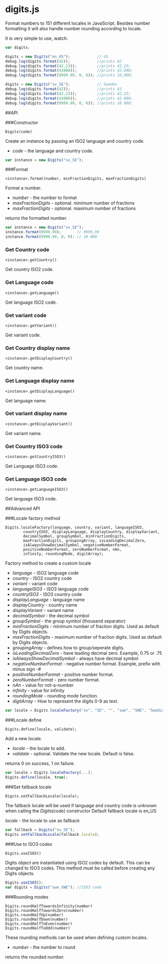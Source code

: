 # digits.js
Format numbers to 151 different locales in JavaScript. Besides number formatting it will also handle number rounding according to locale.

It is very simple to use, watch:

```javascript
var digits;

digits = new Digits("en_US");            // US
debug.log(digits.format(42));            //prints 42
debug.log(digits.format(42.23));         //prints 42.23;
debug.log(digits.format(42000));         //prints 42,000;
debug.log(digits.format(9999.99, 0, 0)); //prints 10,000;

digits = new Digits("sv_SE");            // Sweden
debug.log(digits.format(42));            //prints 42
debug.log(digits.format(42.23));         //prints 42,23;
debug.log(digits.format(42000));         //prints 42 000;
debug.log(digits.format(9999.99, 0, 0)); //prints 10 000;
```

##API

###Constructor

```
Digits(code)
```

Create an instance by passing an ISO2 language and country code.

* _code_ - the language and country code.

```javascript
var instance = new Digits("sv_SE");
```

###Format

```
<instance>.format(number, minFractionDigits, maxFractionDigits)
```

Format a number. 

- _number_ - the number to format
- _maxFractionDigits_ - optional. minimum number of fractions
- _maxFractionDigits_ - optional. maximum number of fractions

returns the formatted number.

```javascript
var instance = new Digits("sv_SE");
instance.format(9999.99);       // 9999,99
instance.format(9999.99, 0, 0); // 10 000
```

### Get Country code

```
<instance>.getCountry()
```

Get country ISO2 code.

### Get Language code

```
<instance>.getLanguage()
```

Get language ISO2 code.

### Get variant code

```
<instance>.getVariant()
```

Get variant code.

### Get Country display name

```
<instance>.getDisplayCountry()
```

Get country name.

### Get Language display name

```
<instance>.getDisplayLanguage()
```

Get language name.

### Get variant display name

```
<instance>.getDisplayVariant()
```

Get variant name.

### Get Country ISO3 code

```
<instance>.getCountryISO3()
```

Get Language ISO3 code.

### Get Language ISO3 code

```
<instance>.getLanguageISO3()
```

Get language ISO3 code.



##Advanced API

###Locale factory method

```
Digits.localeFactory(language, country, variant, languageISO3, 
		countryISO3, displayLanguage, displayCountry, displayVariant,
		decimalSymbol, groupSymbol, minFractionDigits, 
		maxFractionDigits, groupingArray, isLeadingDecimalZero, 
		isAlwaysShowDecimalSymbol, negativeNumberFormat, 
		positiveNumberFormat, zeroNumberFormat, nAn, 
		infinity, roundingMode, digitArray);
```

Factory method to create a custom locale

- _language_ - ISO2 language code
- _country_ - ISO2 country code
- _variant_ - variant code
- _languageISO3_ - ISO3 language code
- _countryISO3_ - ISO3 country code
- _displayLanguage_ - language name
- _displayCountry_ - country name
- _displayVariant_ - variant name
- _decimalSymbol_ - the decimal symbol
- _groupSymbol_ - the group symbol (thousand separator)
- _minFractionDigits_ - minimum number of fraction digits. Used as default by Digits objects.
- _maxFractionDigits_ - maximum number of fraction digits. Used as default by Digits objects.
- _groupingArray_ - defines how to group/seperate digits.
- _isLeadingDecimalZero_ - have leading decimal zero. Example, 0.75 or .75
- _isAlwaysShowDecimalSymbol_ - always have decimal symbol
- _negativeNumberFormat_ - negative number format. Example, prefix with minus sign -#
- _positiveNumberFormat_ - positive number format.
- _zeroNumberFormat_ - zero number format.
- _nAn_ - value for not-a-number
- _infinity_ - value for infinity
- _roundingMode_ - rounding mode function.
- _digitArray_ - How to represent the digits 0-9 as text.

```javascript
var locale = Digits.localeFactory("sv", "SE", "", "swe", "SWE", "Swedish", "Sweden", "", ",", "\u00a0", 0, 3, [3], true, false, "-#", "#", "#", "\ufffd", "\u221e", Digits.roundHalfToEven, [0,1,2,3,4,5,6,7,8,9]);
```

###Locale define

```
Digits.define(locale, validate);
```

Add a new locale.

- _locale_ - the locale to add.
- _validate_ - optional. Validate the new locale. Default is false.

returns 0 on success, 1 on failure.

```javascript
var locale = Digits.localeFactory(...);
Digits.define(locale, true);
```

###Set fallback locale

```
Digits.setFallbackLocale(locale);
```

The fallback locale will be used if language and country code is unknown when calling the _Digits(code)_ constructor
Default fallback locale is en_US

_locale_ - the locale to use as fallback

```javascript
var fallback = Digits("sv_SE");
Digits.setFallbackLocale(fallback.locale);
```

###Use to ISO3 codes

```
Digits.useISO3()
```

Digits object are instantiated using ISO2 codes by default. This can be changed to ISO3 codes.
This method must be called before creating any Digits objects.

```javascript
Digits.useISO3();
var digits = Digits("swe_SWE"); //ISO3 code
```

###Rounding modes

```
Digits.roundHalfTowardsInfinity(number)
Digits.roundHalfTowardsZero(number)
Digits.roundHalfUp(number)
Digits.roundHalfDown(number)
Digits.roundHalfToEven(number)
Digits.roundHalfToOdd(number)
```

These rounding methods can be used when defining custom locales.

- _number_ - the number to round

returns the rounded number.
